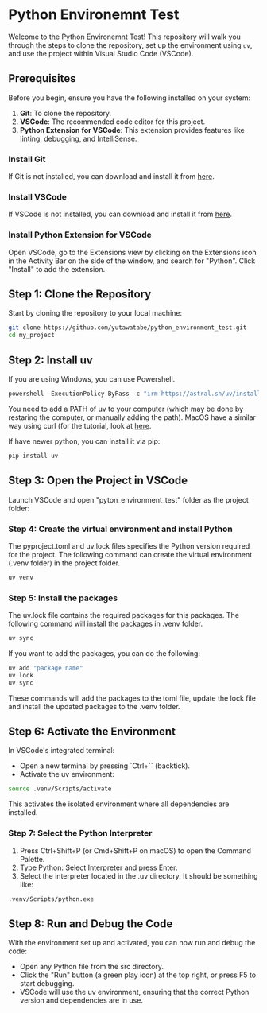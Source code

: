 # Python Environemnt Test

Welcome to the Python Environemnt Test! This repository will walk you through the steps to clone the repository, set up the environment using `uv`, and use the project within Visual Studio Code (VSCode).

## Prerequisites

Before you begin, ensure you have the following installed on your system:

1. **Git**: To clone the repository.
2. **VSCode**: The recommended code editor for this project.
3. **Python Extension for VSCode**: This extension provides features like linting, debugging, and IntelliSense.

### Install Git
If Git is not installed, you can download and install it from [here](https://git-scm.com/downloads).

### Install VSCode
If VSCode is not installed, you can download and install it from [here](https://code.visualstudio.com/).

### Install Python Extension for VSCode
Open VSCode, go to the Extensions view by clicking on the Extensions icon in the Activity Bar on the side of the window, and search for "Python". Click "Install" to add the extension.

## Step 1: Clone the Repository

Start by cloning the repository to your local machine:

```bash
git clone https://github.com/yutawatabe/python_environment_test.git
cd my_project
```

## Step 2: Install uv

If you are using Windows, you can use Powershell.

```Powershell
powershell -ExecutionPolicy ByPass -c "irm https://astral.sh/uv/install.ps1 | iex"
```

You need to add a PATH of uv to your computer (which may be done by restaring the computer, or manually adding the path). MacOS have a similar way using curl (for the tutorial, look at [here](https://docs.astral.sh/uv/getting-started/installation/.). 

If have newer python, you can install it via pip:

```bash
pip install uv
```

## Step 3: Open the Project in VSCode

Launch VSCode and open "pyton_environment_test" folder as the project folder:

### Step 4: Create the virtual environment and install Python

The pyproject.toml and uv.lock files specifies the Python version required for the project. The following command can create the virtual environment (.venv folder) in the project folder.

```bash
uv venv
```

### Step 5: Install the packages 

The uv.lock file contains the required packages for this packages. The following command will install the packages in .venv folder.

```bash
uv sync
```

If you want to add the packages, you can do the following:

```bash
uv add "package name"
uv lock
uv sync
```

These commands will add the packages to the toml file, update the lock file and install the updated packages to the .venv folder.

## Step 6: Activate the Environment
In VSCode's integrated terminal:
- Open a new terminal by pressing `Ctrl+`` (backtick).
- Activate the uv environment:

```bash
source .venv/Scripts/activate
```

This activates the isolated environment where all dependencies are installed.

### Step 7: Select the Python Interpreter

1. Press Ctrl+Shift+P (or Cmd+Shift+P on macOS) to open the Command Palette.
2. Type Python: Select Interpreter and press Enter.
3. Select the interpreter located in the .uv directory. It should be something like:

```bash
.venv/Scripts/python.exe
```

## Step 8: Run and Debug the Code

With the environment set up and activated, you can now run and debug the code:
- Open any Python file from the src directory.
- Click the "Run" button (a green play icon) at the top right, or press F5 to start debugging.
- VSCode will use the uv environment, ensuring that the correct Python version and dependencies are in use.
